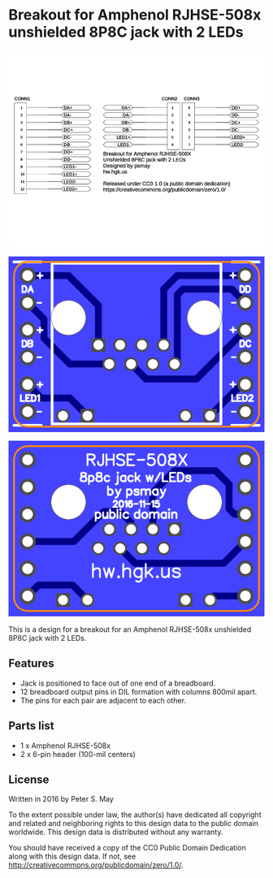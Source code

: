 Breakout for Amphenol RJHSE-508x unshielded 8P8C jack with 2 LEDs
=================================================================

![Schematic](schematic.png)

![Layout, top](layout-top.png)

![Layout, bottom](layout-bottom.png)

This is a design for a breakout for an Amphenol RJHSE-508x unshielded 8P8C jack with 2 LEDs.

Features
--------

*   Jack is positioned to face out of one end of a breadboard.
*   12 breadboard output pins in DIL formation with columns 800mil apart.
*   The pins for each pair are adjacent to each other.

Parts list
----------

*   1 x Amphenol RJHSE-508x
*   2 x 6-pin header (100-mil centers)

License
-------

Written in 2016 by Peter S. May

To the extent possible under law, the author(s) have dedicated all copyright and related and neighboring rights to this design data to the public domain worldwide. This design data is distributed without any warranty.

You should have received a copy of the CC0 Public Domain Dedication along with this design data. If not, see http://creativecommons.org/publicdomain/zero/1.0/.
